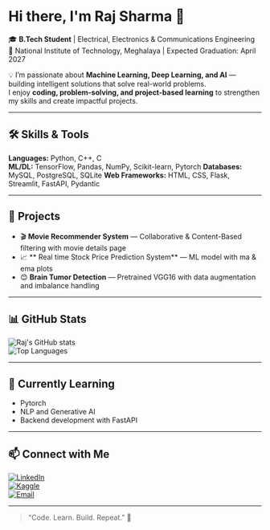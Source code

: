 # Hi there, I'm Raj Sharma 👋

🎓 **B.Tech Student** | Electrical, Electronics & Communications Engineering  
📍 National Institute of Technology, Meghalaya | Expected Graduation: April 2027  

💡 I’m passionate about **Machine Learning, Deep Learning, and AI** — building intelligent solutions that solve real-world problems.  
I enjoy **coding, problem-solving, and project-based learning** to strengthen my skills and create impactful projects.

---

## 🛠️ Skills & Tools

**Languages:** Python, C++, C  
**ML/DL:** TensorFlow, Pandas, NumPy, Scikit-learn, Pytorch 
**Databases:** MySQL, PostgreSQL, SQLite 
**Web Frameworks:** HTML, CSS, Flask, Streamlit, FastAPI, Pydantic 

---

## 🚀 Projects

- 🎬 **Movie Recommender System** — Collaborative & Content-Based filtering with movie details page  
- 📈 ** Real time Stock Price Prediction System** — ML model with ma & ema plots  
- 😊 **Brain Tumor Detection** — Pretrained VGG16 with data augmentation and imbalance handling

---

## 📊 GitHub Stats

![Raj's GitHub stats](https://github-readme-stats.vercel.app/api?username=Rajsharma27&show_icons=true&theme=radical)  
![Top Languages](https://github-readme-stats.vercel.app/api/top-langs/?username=Rajsharma27&layout=compact&theme=radical)

---

## 🌱 Currently Learning

- Pytorch  
- NLP and Generative AI  
- Backend development with FastAPI

---

## 📫 Connect with Me

[![LinkedIn](https://img.shields.io/badge/LinkedIn-blue?logo=linkedin&logoColor=white)](https://www.linkedin.com/in/raj-sharma)  
[![Kaggle](https://img.shields.io/badge/Kaggle-20BEFF?logo=kaggle&logoColor=white)](https://www.kaggle.com/rsbit30)  
[![Email](https://img.shields.io/badge/Email-D14836?logo=gmail&logoColor=white)](mailto:sharmaraj.sm@gmail.com)

---

> “Code. Learn. Build. Repeat.” 🚀
